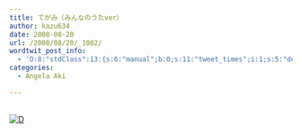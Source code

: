 ```yaml
---
title: てがみ（みんなのうたver）
author: kazu634
date: 2008-08-20
url: /2008/08/20/_1082/
wordtwit_post_info:
  - 'O:8:"stdClass":13:{s:6:"manual";b:0;s:11:"tweet_times";i:1;s:5:"delay";i:0;s:7:"enabled";i:1;s:10:"separation";s:2:"60";s:7:"version";s:3:"3.7";s:14:"tweet_template";b:0;s:6:"status";i:2;s:6:"result";a:0:{}s:13:"tweet_counter";i:2;s:13:"tweet_log_ids";a:1:{i:0;i:4227;}s:9:"hash_tags";a:0:{}s:8:"accounts";a:1:{i:0;s:7:"kazu634";}}'
categories:
  - Angela Aki

---
```

<div class="section">
<p>
<br /> <a href="http://d.hatena.ne.jp/video/youtube/VQ7x2Y2He5E" onclick="__gaTracker('send', 'event', 'outbound-article', 'http://d.hatena.ne.jp/video/youtube/VQ7x2Y2He5E', '');" alt="この動画を含む日記"><img src="http://d.hatena.ne.jp/images/d_entry.gif" alt="D" border="0" style="vertical-align: bottom;" title="この動画を含む日記" /></a>
</p>
</div>